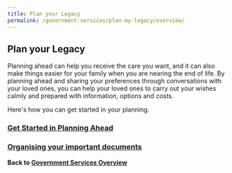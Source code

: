 ```yaml
---
title: Plan your Legacy
permalink: /government-services/plan-my-legacy/overview/
---
```


## Plan your Legacy

Planning ahead can help you receive the care you want, and it can also make things easier for your family when you are nearing the end of life. 
By planning ahead and sharing your preferences through conversations with your loved ones, you can help your loved ones to carry out your wishes calmly and prepared with information, options and costs.

Here's how you can get started in your planning.

### [Get Started in Planning Ahead](/government-services/plan-my-legacy/plan-ahead/)

### [Organising your important documents](/government-services/plan-my-legacy/important-documents/)

**Back to [Government Services Overview](/government-services/overview/)**
